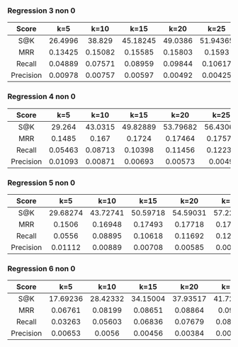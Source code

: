 ### Regression 3 non 0

|Score|k=5|k=10|k=15|k=20|k=25|
|:-:|:-:|:-:|:-:|:-:|:-:|
|S@K|26.4996|38.829|45.18245|49.0386|51.94365|
|MRR|0.13425|0.15082|0.15585|0.15803|0.1593|
|Recall|0.04889|0.07571|0.08959|0.09844|0.10617|
|Precision|0.00978|0.00757|0.00597|0.00492|0.00425|

### Regression 4 non 0

|Score|k=5|k=10|k=15|k=20|k=25|
|:-:|:-:|:-:|:-:|:-:|:-:|
|S@K|29.264|43.0315|49.82889|53.79682|56.43065|
|MRR|0.1485|0.167|0.1724|0.17464|0.17579|
|Recall|0.05463|0.08713|0.10398|0.11456|0.12238|
|Precision|0.01093|0.00871|0.00693|0.00573|0.0049|

### Regression 5 non 0

|Score|k=5|k=10|k=15|k=20|k=25|
|:-:|:-:|:-:|:-:|:-:|:-:|
|S@K|29.68274|43.72741|50.59718|54.59031|57.22002|
|MRR|0.1506|0.16948|0.17493|0.17718|0.17834|
|Recall|0.0556|0.08895|0.10618|0.11692|0.12478|
|Precision|0.01112|0.00889|0.00708|0.00585|0.00499|

### Regression 6 non 0

|Score|k=5|k=10|k=15|k=20|k=25|
|:-:|:-:|:-:|:-:|:-:|:-:|
|S@K|17.69236|28.42332|34.15004|37.93517|41.72168|
|MRR|0.06761|0.08199|0.08651|0.08864|0.0903|
|Recall|0.03263|0.05603|0.06836|0.07679|0.08574|
|Precision|0.00653|0.0056|0.00456|0.00384|0.00343|

